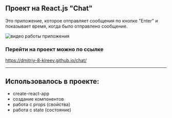 ## Проект на React.js "Chat"
Это приложение, которое отправляет сообщения по кнопке "Enter" и показывает время, когда было отправлено сообщение.

![видео работы приложения](https://j.gifs.com/E9o77v.gif)

### Перейти на проект можно по ссылке

https://dmitriy-8-kireev.github.io/chat/

---

## Использовалось в проекте:

- create-react-app
- создание компонентов
- работа с props (свойства)
- работа с state (состояние)
